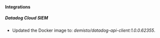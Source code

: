 #### Integrations
##### Datadog Cloud SIEM
- Updated the Docker image to: *demisto/datadog-api-client:1.0.0.62355*.
